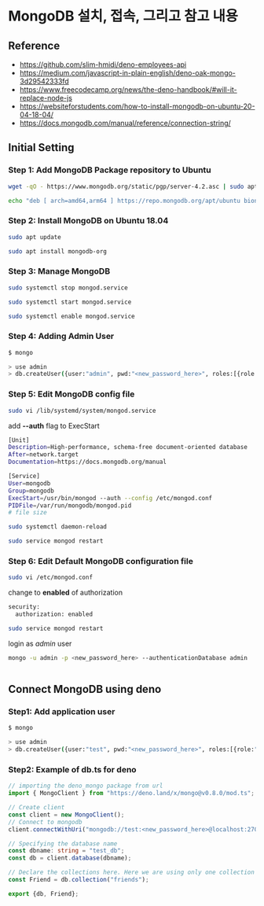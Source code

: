 # MongoDB 설치, 접속, 그리고 참고 내용

## Reference

- <https://github.com/slim-hmidi/deno-employees-api>
- <https://medium.com/javascript-in-plain-english/deno-oak-mongo-3d29542333fd>
- <https://www.freecodecamp.org/news/the-deno-handbook/#will-it-replace-node-js>
- <https://websiteforstudents.com/how-to-install-mongodb-on-ubuntu-20-04-18-04/>
- <https://docs.mongodb.com/manual/reference/connection-string/>

## Initial Setting

### Step 1: Add MongoDB Package repository to Ubuntu

```bash
wget -qO - https://www.mongodb.org/static/pgp/server-4.2.asc | sudo apt-key add -

echo "deb [ arch=amd64,arm64 ] https://repo.mongodb.org/apt/ubuntu bionic/mongodb-org/4.2 multiverse" | sudo tee /etc/apt/sources.list.d/mongodb-org-4.2.list
```

### Step 2: Install MongoDB on Ubuntu 18.04

```bash
sudo apt update

sudo apt install mongodb-org
```

### Step 3: Manage MongoDB

```bash
sudo systemctl stop mongod.service

sudo systemctl start mongod.service

sudo systemctl enable mongod.service
```

### Step 4: Adding Admin User

```bash
$ mongo

> use admin
> db.createUser({user:"admin", pwd:"<new_password_here>", roles:[{role:"root", db:"admin"}]})
```

### Step 5: Edit MongoDB config file

```bash
sudo vi /lib/systemd/system/mongod.service
```

add **--auth** flag to ExecStart

```bash
[Unit]
Description=High-performance, schema-free document-oriented database
After=network.target
Documentation=https://docs.mongodb.org/manual

[Service]
User=mongodb
Group=mongodb
ExecStart=/usr/bin/mongod --auth --config /etc/mongod.conf
PIDFile=/var/run/mongodb/mongod.pid
# file size
```

```bash
sudo systemctl daemon-reload

sudo service mongod restart
```

### Step 6: Edit Default MongoDB configuration file

```bash
sudo vi /etc/mongod.conf
```

change to **enabled** of authorization

```bash
security:
  authorization: enabled
```

```bash
sudo service mongod restart
```

login as *admin* user

```bash
mongo -u admin -p <new_password_here> --authenticationDatabase admin
```

```bash

```

## Connect MongoDB using deno

### Step1: Add application user

```bash
$ mongo

> use admin
> db.createUser({user:"test", pwd:"<new_password_here>", roles:[{role:"readWrite", db:"test_db"}, {role:"read", db:"reporting"}]})
```

### Step2: Example of db.ts for deno

```typescript
// importing the deno_mongo package from url
import { MongoClient } from "https://deno.land/x/mongo@v0.8.0/mod.ts";

// Create client
const client = new MongoClient();
// Connect to mongodb
client.connectWithUri("mongodb://test:<new_password_here>@localhost:27017/?authSource=test_db");

// Specifying the database name
const dbname: string = "test_db";
const db = client.database(dbname);

// Declare the collections here. Here we are using only one collection (i.e friends).
const Friend = db.collection("friends");

export {db, Friend};
```
